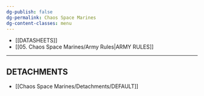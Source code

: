 ```yaml
---
dg-publish: false
dg-permalink: Chaos Space Marines
dg-content-classes: menu
---
```

- [[DATASHEETS]]
- [[05. Chaos Space Marines/Army Rules|ARMY RULES]]

***

## DETACHMENTS

- [[Chaos Space Marines/Detachments/DEFAULT]]